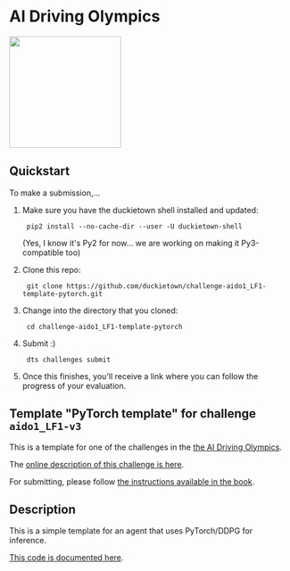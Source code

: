 <!-- do not modify - autogenerated -->
 
# AI Driving Olympics

<a href="http://aido.duckietown.org"><img width="200" src="https://www.duckietown.org/wp-content/uploads/2018/07/AIDO-768x512.png"/></a>


## Quickstart

To make a submission,... 
    
1) Make sure you have the duckietown shell installed and updated:

        pip2 install --no-cache-dir --user -U duckietown-shell
    
    (Yes, I know it's Py2 for now... we are working on making it Py3-compatible too)

2) Clone this repo:

        git clone https://github.com/duckietown/challenge-aido1_LF1-template-pytorch.git

3) Change into the directory that you cloned:
    
        cd challenge-aido1_LF1-template-pytorch
        
4) Submit :)

        dts challenges submit
        
5) Once this finishes, you'll receive a link where you can follow the progress of your evaluation.


## Template "PyTorch template" for challenge `aido1_LF1-v3`

This is a template for one of the challenges in the [the AI Driving Olympics](http://aido.duckietown.org/).

The [online description of this challenge is here][online].

For submitting, please follow [the instructions available in the book][book].
 
[book]: http://docs.duckietown.org/DT18/AIDO/out/

[online]: https://challenges.duckietown.org/v3/humans/challenges/aido1_LF1-v3

## Description

This is a simple template for an agent that uses PyTorch/DDPG for inference.

[This code is documented here](https://docs.duckietown.org/DT18/AIDO/out/pytorch_template.html).
